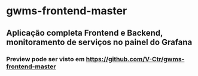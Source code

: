 # gwms-frontend-master

## Aplicação completa Frontend e Backend, monitoramento de serviços no painel do Grafana

### Preview pode ser visto em https://github.com/V-Ctr/gwms-frontend-master
